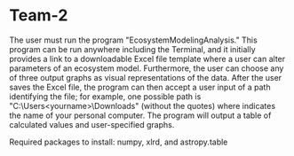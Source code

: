 # Team-2

The user must run the program "EcosystemModelingAnalysis." This program can be run anywhere including the Terminal, and it initially provides a link to a downloadable Excel file template where a user can alter parameters of an ecosystem model. Furthermore, the user can choose any of three output graphs as visual representations of the data. After the user saves the Excel file, the program can then accept a user input of a path identifying the file; for example, one possible path is "C:\Users\<yourname>\Downloads" (without the quotes) where <yourname> indicates the name of your personal computer. The program will output a table of calculated values and user-specified graphs.

Required packages to install: numpy, xlrd, and astropy.table
